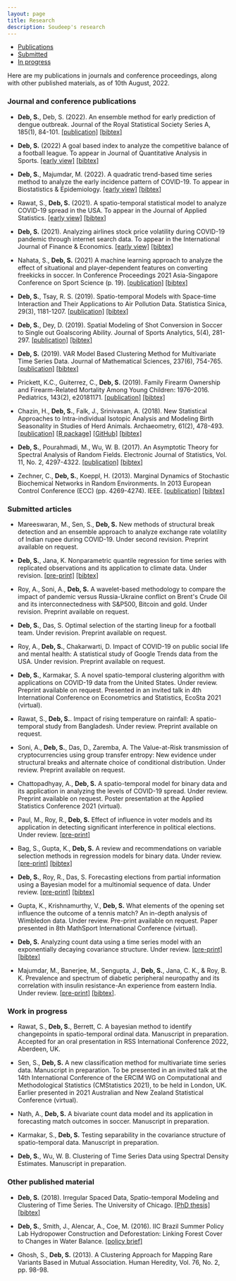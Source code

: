 ```yaml
---
layout: page
title: Research
description: Soudeep's research
---
```


<div class="navbar">
    <div class="navbar-inner">
        <ul class="nav">
            <li><a href="#journal">Publications</a></li>
            <li><a href="#submitted">Submitted</a></li>
            <li><a href="#progress">In progress</a></li>
        </ul>
    </div>
</div>

Here are my publications in journals and conference proceedings, along with other published materials, as of 10th August, 2022.

### <a name="journal"></a>Journal and conference publications

- **Deb, S.**, Deb, S. (2022). An ensemble method for early prediction of dengue outbreak. Journal of the Royal Statistical Society Series A, 185(1), 84-101. [[publication]](https://rss.onlinelibrary.wiley.com/doi/abs/10.1111/rssa.12714) [[bibtex]](https://scholar.googleusercontent.com/scholar.bib?q=info:QX_i9RUM7_4J:scholar.google.com/&output=citation&scisdr=CgX71c6KEKDr8XRYXsE:AAGBfm0AAAAAYfNeRsEss7zWvpp9-eoeYKqfkH7pRoLA&scisig=AAGBfm0AAAAAYfNeRgmnZkVUNTvemp0lzdYN3AgJ9i2l&scisf=4&ct=citation&cd=-1&hl=en&scfhb=1)

- **Deb, S.** (2022) A goal based index to analyze the competitive balance of a football league. To appear in Journal of Quantitative Analysis in Sports. [[early view]](https://www.degruyter.com/document/doi/10.1515/jqas-2021-0015/html) [[bibtex]](https://scholar.googleusercontent.com/scholar.bib?q=info:ddfFbNDv0BgJ:scholar.google.com/&output=citation&scisdr=CgX71deeEPj742YuYRE:AAGBfm0AAAAAYJUreRGnI7bNsGV0fNNtHHv4Fm3qKafc&scisig=AAGBfm0AAAAAYJUrebwwsd7ctAOpbKvOGPWzrrPkYxZS&scisf=4&ct=citation&cd=-1&hl=en)

- **Deb, S.**, Majumdar, M. (2022). A quadratic trend-based time series method to analyze the early incidence pattern of COVID-19. To appear in Biostatistics & Epidemiology. [[early view]](https://www.tandfonline.com/doi/full/10.1080/24709360.2022.2076529) [[bibtex]](https://scholar.googleusercontent.com/scholar.bib?q=info:sSkJjazYMAYJ:scholar.google.com/&output=citation&scisdr=CgX72UpnEKDr8nTbqUI:AAGBfm0AAAAAYvPdsULlOl2DIrWcmtXnqLJd-aaBGgdV&scisig=AAGBfm0AAAAAYvPdsRIVIsAV0PA5b61yOFzPPORQIc_V&scisf=4&ct=citation&cd=-1&hl=en&scfhb=1)

- Rawat, S., **Deb, S.** (2021). A spatio-temporal statistical model to analyze COVID-19 spread in the USA. To appear in the Journal of Applied Statistics. [[early view]](https://www.tandfonline.com/doi/full/10.1080/02664763.2021.1970122) [[bibtex]](https://scholar.googleusercontent.com/scholar.bib?q=info:vOb8jO0MElYJ:scholar.google.com/&output=citation&scisdr=CgXyD2aOEKDr8bNknZU:AAGBfm0AAAAAYTRihZUx2cWNaDe6mAiRrAZy4ijk16Rk&scisig=AAGBfm0AAAAAYTRihemvzILCUM9YkDlZ4BQqRT4eLDhO&scisf=4&ct=citation&cd=-1&hl=en)

- **Deb, S.** (2021). Analyzing airlines stock price volatility during COVID-19 pandemic through internet search data. To appear in the International Journal of Finance & Economics. [[early view]](https://onlinelibrary.wiley.com/doi/full/10.1002/ijfe.2490) [[bibtex]](https://scholar.googleusercontent.com/scholar.bib?q=info:bPUp6AmnTgoJ:scholar.google.com/&output=citation&scisdr=CgX71d9LEPj749wuCZM:AAGBfm0AAAAAYC8rEZPk_VFRZvVU7IyLQfer3ak_kL6I&scisig=AAGBfm0AAAAAYC8rEWWCZ1ZZHrG4Y8J_m0MMRdwyANyH&scisf=4&ct=citation&cd=-1&hl=en)

- Nahata, S., **Deb, S.** (2021) A machine learning approach to analyze the effect of situational and player-dependent features on converting freekicks in soccer. In Conference Proceedings 2021 Asia-Singapore Conference on Sport Science (p. 19). [[publication]](https://www.researchgate.net/profile/Stuart-Evans-2/publication/359186201_ACSS_2021_Book/links/622c28413c53d31ba4bcf4e7/ACSS-2021-Book.pdf#page=26) [[bibtex]](https://scholar.googleusercontent.com/scholar.bib?q=info:9CPrzMzjdWMJ:scholar.google.com/&output=citation&scisdr=CgVK_5s2EKDr8g7PsiU:AAGBfm0AAAAAYonJqiUVB1GoWb5mA6GcLbN0IFrig4PP&scisig=AAGBfm0AAAAAYonJqioHltHZuizoeMpl0VCoHDOzwUvA&scisf=4&ct=citation&cd=-1&hl=en)

- **Deb, S.**, Tsay, R. S. (2019). Spatio-temporal Models with Space-time Interaction and Their Applications to Air Pollution Data. Statistica Sinica, 29(3), 1181-1207. [[publication]](http://www3.stat.sinica.edu.tw/ss_newpaper/SS-2017-0561_na.pdf) [[bibtex]](https://scholar.googleusercontent.com/scholar.bib?q=info:VUIKfkLgI3oJ:scholar.google.com/&output=citation&scisdr=CgX71d9LEPj749wukJ4:AAGBfm0AAAAAYC8riJ4IiFa9j5LrEsd5tDaGAp54v9RA&scisig=AAGBfm0AAAAAYC8riA0VmPk_HVEkh7L8h0WFf6VyRAXN&scisf=4&ct=citation&cd=-1&hl=en)

- **Deb, S.**, Dey, D. (2019). Spatial Modeling of Shot Conversion in Soccer to Single out Goalscoring Ability. Journal of Sports Analytics, 5(4), 281-297. [[publication]](https://content.iospress.com/articles/journal-of-sports-analytics/jsa190281) [[bibtex]](https://scholar.googleusercontent.com/scholar.bib?q=info:wrMoFuFT4hEJ:scholar.google.com/&output=citation&scisig=AAGBfm0AAAAAWhupGpNWq0QGbmTFjp886btXE3I3En45&scisf=4&ct=citation&cd=-1&hl=en)

- **Deb, S.** (2019). VAR Model Based Clustering Method for Multivariate Time Series Data. Journal of Mathematical Sciences, 237(6), 754-765. [[publication]](https://link.springer.com/article/10.1007/s10958-019-04201-4) [[bibtex]](https://scholar.googleusercontent.com/scholar.bib?q=info:JkpxxCcEpYMJ:scholar.google.com/&output=citation&scisig=AAGBfm0AAAAAXMObhGDMYum2QHO970ACm-3-uIcPRKHT&scisf=4&ct=citation&cd=-1&hl=en&scfhb=1)

- Prickett, K.C., Guiterrez, C., **Deb, S.** (2019). Family Firearm Ownership and Firearm-Related Mortality Among Young Children: 1976–2016. Pediatrics, 143(2), e20181171. [[publication]](https://pediatrics.aappublications.org/content/143/2/e20181171?utm_source=TrendMD&utm_medium=TrendMD&utm_campaign=Pediatrics_TrendMD_0) [[bibtex]](https://scholar.googleusercontent.com/scholar.bib?q=info:ChLgQK7sQrYJ:scholar.google.com/&output=citation&scisig=AAGBfm0AAAAAXMOarhDsYW5ukrb2dmYHMWg1Xe9TUsEY&scisf=4&ct=citation&cd=-1&hl=en&scfhb=1)

- Chazin, H., **Deb, S.**, Falk, J., Srinivasan, A. (2018). New Statistical Approaches to Intra-individual Isotopic Analysis and Modeling Birth Seasonality in Studies of Herd Animals. Archaeometry, 61(2), 478-493. [[publication]](https://onlinelibrary.wiley.com/doi/abs/10.1111/arcm.12432) [[R package]](https://cran.r-project.org/web/packages/SCEM/index.html) [[GitHub]](https://github.com/soudeepd/SCEM) [[bibtex]](https://scholar.googleusercontent.com/scholar.bib?q=info:xMcn8_TWkcwJ:scholar.google.com/&output=citation&scisig=AAGBfm0AAAAAXMOaPlCSTROR9XUNp4yEDkiJ5S6jliJW&scisf=4&ct=citation&cd=-1&hl=en&scfhb=1)

- **Deb, S.**, Pourahmadi, M., Wu, W. B. (2017). An Asymptotic Theory for Spectral Analysis of Random Fields.  Electronic Journal of Statistics, Vol. 11, No. 2, 4297-4322. [[publication]](https://projecteuclid.org/euclid.ejs/1510563632) [[bibtex]](https://scholar.googleusercontent.com/scholar.bib?q=info:JX5Fn-M7U2sJ:scholar.google.com/&output=citation&scisig=AAGBfm0AAAAAWhuoD1PJiiT5t-FFYrxU8gC-b5MOhiVs&scisf=4&ct=citation&cd=-1&hl=en)

- Zechner, C., **Deb, S.**, Koeppl, H. (2013). Marginal Dynamics of Stochastic Biochemical Networks in Random Environments. In 2013 European Control Conference (ECC) (pp. 4269-4274). IEEE. [[publication]](http://ieeexplore.ieee.org/xpls/icp.jsp?arnumber=6669606) [[bibtex]](https://scholar.googleusercontent.com/scholar.bib?q=info:pXP2EYLUcnsJ:scholar.google.com/&output=citation&scisig=AAGBfm0AAAAAWhupRSwCwrbkYCz5wEXFQJFuxQkNgYzp&scisf=4&ct=citation&cd=-1&hl=en)


### <a name="submitted"></a>Submitted articles

- Mareeswaran, M., Sen, S., **Deb, S.** New methods of structural break detection and an ensemble approach to analyze exchange rate volatility of Indian rupee during COVID-19. Under second revision. Preprint available on request.

- **Deb, S.**, Jana, K. Nonparametric quantile regression for time series with replicated observations and its application to climate data. Under revision. [[pre-print]](https://arxiv.org/pdf/2107.02091.pdf) [[bibtex]](https://scholar.googleusercontent.com/scholar.bib?q=info:Af2EGIIxO5oJ:scholar.google.com/&output=citation&scisdr=CgX71aNeEKDr8HErPnI:AAGBfm0AAAAAYPYtJnL4BATiYZJ3f2uVYM22sIvko1Gs&scisig=AAGBfm0AAAAAYPYtJlEOYxYSpHpvGAXHVNzYSEuUJRag&scisf=4&ct=citation&cd=-1&hl=en)

- Roy, A., Soni, A., **Deb, S.** A wavelet-based methodology to compare the impact of pandemic versus Russia-Ukraine conflict on Brent's Crude Oil and its interconnectedness with S&P500, Bitcoin and gold. Under revision. Preprint available on request.

- **Deb, S.**, Das, S. Optimal selection of the starting lineup for a football team. Under revision. Preprint available on request.

- Roy, A., **Deb, S.**, Chakarwarti, D. Impact of COVID-19 on public social life and mental health: A statistical study of Google Trends data from the USA. Under revision. Preprint available on request.

- **Deb, S.**, Karmakar, S. A novel spatio-temporal clustering algorithm with applications on COVID-19 data from the United States. Under review. Preprint available on request. Presented in an invited talk in 4th International Conference on Econometrics and Statistics, EcoSta 2021 (virtual).

- Rawat, S., **Deb, S.**. Impact of rising temperature on rainfall: A spatio-temporal study from Bangladesh. Under review. Preprint available on request.

- Soni, A., **Deb, S.**, Das, D., Zaremba, A. The Value-at-Risk transmission of cryptocurrencies using group transfer entropy: New evidence under structural breaks and alternate choice of conditional distribution. Under review. Preprint available on request.

- Chattopadhyay, A., **Deb, S.** A spatio-temporal model for binary data and its application in analyzing the levels of COVID-19 spread. Under review. Preprint available on request. Poster presentation at the Applied Statistics Conference 2021 (virtual).

- Paul, M., Roy, R., **Deb, S.**  Effect of influence in voter models and its application in detecting significant interference in political elections. Under review. [[pre-print]](https://arxiv.org/pdf/2210.07744.pdf) 

- Bag, S., Gupta, K., **Deb, S.** A review and recommendations on variable selection methods in regression models for binary data. Under review. [[pre-print]](https://arxiv.org/abs/2201.06063) [[bibtex]](https://scholar.googleusercontent.com/scholar.bib?q=info:Dxb_UQ8FxtAJ:scholar.google.com/&output=citation&scisdr=CgX73BJTEKDr8WvB9eM:AAGBfm0AAAAAYezH7eN7gD_WsrLi_ttfnAwU1cPm-XnC&scisig=AAGBfm0AAAAAYezH7eC2C9f24K5kf2esgwJpbwhc7M7y&scisf=4&ct=citation&cd=-1&hl=en)

- **Deb, S.**, Roy, R., Das, S. Forecasting elections from partial information using a Bayesian model for a multinomial sequence of data. Under review. [[pre-print]](https://arxiv.org/abs/2104.02924) [[bibtex]](https://scholar.googleusercontent.com/scholar.bib?q=info:b3P8y7lDKM0J:scholar.google.com/&output=citation&scisdr=CgX71deeEPj742YuiQg:AAGBfm0AAAAAYJUrkQirccnQzFNu6YpqZBuZ1wcP9xw3&scisig=AAGBfm0AAAAAYJUrkV57H0dSWX2I2KNhtZgBTfBl6cP3&scisf=4&ct=citation&cd=-1&hl=en)

- Gupta, K., Krishnamurthy, V., **Deb, S.** What elements of the opening set influence the outcome of a tennis match? An in-depth analysis of Wimbledon data. Under review. Pre-print available on request. Paper presented in 8th MathSport International Conference (virtual).

- **Deb, S.** Analyzing count data using a time series model with an exponentially decaying covariance structure. Under review. [[pre-print]](https://arxiv.org/abs/2004.03130) [[bibtex]](https://scholar.googleusercontent.com/scholar.bib?q=info:e-vu92gbcTUJ:scholar.google.com/&output=citation&scisdr=CgX71deeEPj742YuU6s:AAGBfm0AAAAAYJUrS6u2LbDIDj4aAhIqhD1jBXTj35CK&scisig=AAGBfm0AAAAAYJUrS0zeXLK0cxs8Vy8uXHLP3lbmfhmJ&scisf=4&ct=citation&cd=-1&hl=en)

- Majumdar, M., Banerjee, M., Sengupta, J., **Deb, S.**, Jana, C. K., & Roy, B. K. Prevalence and spectrum of diabetic peripheral neuropathy and its correlation with insulin resistance-An experience from eastern India. Under review. [[pre-print]](https://www.medrxiv.org/content/10.1101/2020.04.12.20056150v1) [[bibtex]](https://scholar.googleusercontent.com/scholar.bib?q=info:ZlW-L3CAlbsJ:scholar.google.com/&output=citation&scisdr=CgX71cx6ENK5zbOKcf4:AAGBfm0AAAAAX0mPaf6xTMYln3hFVBWjN7bJWThNo0kv&scisig=AAGBfm0AAAAAX0mPadcZt_qfvWesadwHnFwW-CjGc9Id&scisf=4&ct=citation&cd=-1&hl=en).


### <a name="progress"></a>Work in progress

- Rawat, S., **Deb, S.**, Berrett, C. A bayesian method to identify changepoints in spatio-temporal ordinal data. Manuscript in preparation. Accepted for an oral presentation in RSS International Conference 2022, Aberdeen, UK.

- Sen, S., **Deb, S.** A new classification method for multivariate time series data. Manuscript in preparation. To be presented in an invited talk at the 14th International Conference of the ERCIM WG on Computational and Methodological Statistics (CMStatistics 2021), to be held in London, UK. Earlier presented in 2021 Australian and New Zealand Statistical Conference (virtual).

- Nath, A., **Deb, S.** A bivariate count data model and its application in forecasting match outcomes in soccer. Manuscript in preparation.

- Karmakar, S., **Deb, S.** Testing separability in the covariance structure of spatio-temporal data. Manuscript in preparation.
 
- **Deb, S.**, Wu, W. B. Clustering of Time Series Data using Spectral Density Estimates. Manuscript in preparation.


### Other published material

- **Deb, S.** (2018). Irregular Spaced Data, Spatio-temporal Modeling and Clustering of Time Series. The University of Chicago. [[PhD thesis]](https://knowledge.uchicago.edu/record/422?ln=en) [[bibtex]](https://scholar.googleusercontent.com/scholar.bib?q=info:nk9w1E8xs3gJ:scholar.google.com/&output=citation&scisig=AAGBfm0AAAAAXMrtDzrwmJxk-Wxhs6jl3eaQvxHu4ayD&scisf=4&ct=citation&cd=-1&hl=en)

- **Deb, S.**, Smith, J., Alencar, A., Coe, M. (2016). IIC Brazil Summer Policy Lab Hydropower Construction and Deforestation: Linking Forest Cover to Changes in Water Balance. [[policy brief]](http://whrc.org/wp-content/uploads/2016/09/PB_Hydropower_Construction_and_Deforestation.pdf)

- Ghosh, S., **Deb, S.** (2013). A Clustering Approach for Mapping Rare Variants Based in Mutual Association. Human Heredity, Vol. 76, No. 2, pp. 98-98. 
